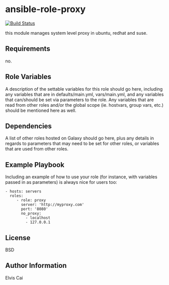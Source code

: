 ansible-role-proxy
=========

[![Build Status](https://travis-ci.org/ofsole/ansible-role-proxy.png?branch=master)](https://travis-ci.org/ofsole/ansible-role-proxy)

this module manages system level proxy in ubuntu, redhat and suse.

Requirements
------------

no.

Role Variables
--------------

A description of the settable variables for this role should go here, including any variables that are in defaults/main.yml, vars/main.yml, and any variables that can/should be set via parameters to the role. Any variables that are read from other roles and/or the global scope (ie. hostvars, group vars, etc.) should be mentioned here as well.

Dependencies
------------

A list of other roles hosted on Galaxy should go here, plus any details in regards to parameters that may need to be set for other roles, or variables that are used from other roles.

Example Playbook
----------------

Including an example of how to use your role (for instance, with variables passed in as parameters) is always nice for users too:

    - hosts: servers
      roles:
         - role: proxy
           server: 'http://myproxy.com'
           port: '8080'
           no_proxy:
             - localhost
             - 127.0.0.1
         

License
-------

BSD

Author Information
------------------

Elvis Cai
